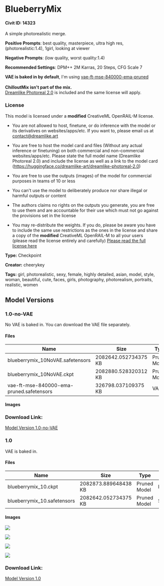 # BlueberryMix

#### Civit ID: 14323

<p>A simple photorealistic merge.</p><p></p><p><strong>Positive Prompts</strong>: best quality, masterpiece, ultra high res, (photorealistic:1.4), 1girl, looking at viewer</p><p><strong>Negative Prompts</strong>: (low quality, worst quality:1.4)</p><p><strong>Recommended Settings</strong>: DPM++ 2M Karras, 20 Steps, CFG Scale 7</p><p><strong>VAE is baked in by default</strong>, I'm using <a target="_blank" rel="ugc" href="https://huggingface.co/stabilityai/sd-vae-ft-mse-original/blob/main/vae-ft-mse-840000-ema-pruned.safetensors">vae-ft-mse-840000-ema-pruned</a><br /><br /><strong>ChilloutMix isn't part of the mix.</strong><br /><a target="_blank" rel="ugc" href="https://huggingface.co/dreamlike-art/dreamlike-photoreal-2.0">Dreamlike Photoreal 2.0</a> is included and the same license will apply.</p><p></p><h3>License</h3><p>This model is licensed under a <strong>modified</strong> CreativeML OpenRAIL-M license.</p><ul><li><p>You are not allowed to host, finetune, or do inference with the model or its derivatives on websites/apps/etc. If you want to, please email us at <a target="_blank" rel="ugc" href="mailto:contact@dreamlike.art"><u>contact@dreamlike.art</u></a></p></li><li><p>You are free to host the model card and files (Without any actual inference or finetuning) on both commercial and non-commercial websites/apps/etc. Please state the full model name (Dreamlike Photoreal 2.0) and include the license as well as a link to the model card (<a target="_blank" rel="ugc" href="https://huggingface.co/dreamlike-art/dreamlike-photoreal-2.0"><u>https://huggingface.co/dreamlike-art/dreamlike-photoreal-2.0</u></a>)</p></li><li><p>You are free to use the outputs (images) of the model for commercial purposes in teams of 10 or less</p></li><li><p>You can't use the model to deliberately produce nor share illegal or harmful outputs or content</p></li><li><p>The authors claims no rights on the outputs you generate, you are free to use them and are accountable for their use which must not go against the provisions set in the license</p></li><li><p>You may re-distribute the weights. If you do, please be aware you have to include the same use restrictions as the ones in the license and share a copy of the <strong>modified</strong> CreativeML OpenRAIL-M to all your users (please read the license entirely and carefully) <a target="_blank" rel="ugc" href="https://huggingface.co/dreamlike-art/dreamlike-photoreal-2.0/blob/main/LICENSE.md">Please read the full license here</a></p></li></ul>

**Type:** Checkpoint

**Creator:** cheerykey

**Tags:** girl, photorealistic, sexy, female, highly detailed, asian, model, style, woman, beautiful, cute, faces, girls, photography, photorealism, portraits, realistic, women

## Model Versions

### 1.0-no-VAE

<p>No VAE is baked in. You can download the VAE file separately.</p>

#### Files

| Name | Size | Type | Format | Download Url | AutoV1 | AutoV2 | SHA256 | CRC32 | BLAKE3 |
| --- | --- | --- | --- | --- | --- | --- | --- | --- | --- |
| blueberrymix_10NoVAE.safetensors | 2082642.052734375 KB | Pruned Model | SafeTensor | https://civitai.com/api/download/models/17142 | 8C6701ED | 2093E77C22 | 2093E77C2215048159ED6235416E3C706419FC89D9499DAE3CFC392873F386D8 | 70AB8BE1 | FA7800B799A3EF1B79223FC20146AF7DF33F0F708BAC0CB957CE9E807EEB784A |
| blueberrymix_10NoVAE.ckpt | 2082880.528320312 KB | Pruned Model | PickleTensor | https://civitai.com/api/download/models/17142?type=Pruned%20Model&format=PickleTensor&size=pruned&fp=fp16 | FA09F868 | 11CD97233F | 11CD97233F7CD284FA9828FE256785B5D0FB83D4BD559F0A63FF7AAB0B28E463 | 24CBE640 | 6BFC453CD48A5148559AE3458EA2DCD9182B332172CB57D48E38076DC7C2AE0D |
| vae-ft-mse-840000-ema-pruned.safetensors | 326798.037109375 KB | VAE | Other | https://civitai.com/api/download/models/17142?type=VAE&format=Other | - | - | - | - | - |

#### Images

### Download Link:

[Model Version 1.0-no-VAE](https://civitai.com/api/download/models/17142)

### 1.0

<p>VAE is baked in.</p>

#### Files

| Name | Size | Type | Format | Download Url | AutoV1 | AutoV2 | SHA256 | CRC32 | BLAKE3 |
| --- | --- | --- | --- | --- | --- | --- | --- | --- | --- |
| blueberrymix_10.ckpt | 2082873.889648438 KB | Pruned Model | PickleTensor | https://civitai.com/api/download/models/16859?type=Pruned%20Model&format=PickleTensor&size=pruned&fp=fp16 | FA09F868 | CD32643C8B | CD32643C8B458037F205F20EB839B7BBCE1E0A29DDAA002115B0CE4DCBE2FB60 | E4CC5561 | 3782EF36E2DB5D0C98EC921DBFEB7976FCAE5A7624D921C143B7B1C0327F53BA |
| blueberrymix_10.safetensors | 2082642.052734375 KB | Pruned Model | SafeTensor | https://civitai.com/api/download/models/16859 | CC271162 | F31DB98B5D | F31DB98B5D80D4F96155ECA5D59B131CCD20C03EA93F8E10022AC58B70B01A1C | 4C2893FB | C05CEECF254565CE16E1FFB7554738AD20151EAE4D18874153CBDE5FCC605DEE |

#### Images

<p><img src="https://image.civitai.com/xG1nkqKTMzGDvpLrqFT7WA/322d93cf-621e-46f0-430f-2289c1392c00/width=450/174739.jpeg" /></p>

<p><img src="https://image.civitai.com/xG1nkqKTMzGDvpLrqFT7WA/e1a06057-bc50-4b71-f22e-1d774ecf0a00/width=450/430427.jpeg" /></p>

<p><img src="https://image.civitai.com/xG1nkqKTMzGDvpLrqFT7WA/dcc9cfe0-53a0-4c48-7f3a-6d19cedd4b00/width=450/517162.jpeg" /></p>

<p><img src="https://image.civitai.com/xG1nkqKTMzGDvpLrqFT7WA/461f083d-a782-45ba-522e-1d17d71f3a00/width=450/430409.jpeg" /></p>

### Download Link:

[Model Version 1.0](https://civitai.com/api/download/models/16859)

